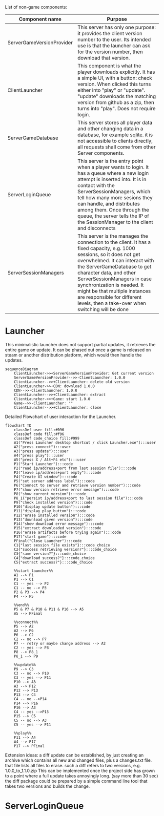 List of non-game components:

| Component name  | Purpose |
| ------------- | ------------- |
| ServerGameVersionProvider  | This server has only one purpose: it provides the client version number to the user. Its intended use is that the launcher can ask for the version number, then download that version.  |
| ClientLauncher  | This component is what the player downloads explicitly. It has a simple UI, with a button: check version. When clicked this turns either into "play" or "update". "update" downloads the matching version from github as a zip, then turns into "play". Does not require login.|
| ServerGameDatabase  | This server stores all player data and other changing data in a database, for example sqlite. it is not accessible to clients directly, all requests shall come from other Server components.  |
| ServerLoginQueue  | This server is the entry point when a player wants to login. It has a queue where a new login attempt is inserted into. It is in contact with the ServerSessionManagers, which tell how many more sesions they can handle, and distributes among them. Once through the queue, the server tells the IP of the SessionManager to the client and disconnects|
| ServerSessionManagers  | This server is the manages the connection to the client. It has a fixed capacity, e.g. 1000 sessions, so it does not get overwhelmed. It can interact with the ServerGameDatabase to get character data, and other ServerSessionManagers in case synchronization is needed. It might be that multiple instances are responsible for different levels, then a take-over when switching will be done |

# Launcher

This minimalistic launcher does not support partial updates, it retrieves the entire game on update.
It can be phased out once a game is released on steam or another distribution platform, which would then handle the updates.

```mermaid
sequenceDiagram
    ClientLauncher->>+ServerGameVersionProvider: Get current version
    ServerGameVersionProvider-->>-ClientLauncher: 1.0.0
    ClientLauncher-->>+ClientLauncher: delete old version
    ClientLauncher->>+CDN: download 1.0.0
    CDN-->>-ClientLauncher: 1.0.0
    ClientLauncher-->>+ClientLauncher: extract
    ClientLauncher->>+Game: start 1.0.0
    Game-->>-ClientLauncher: ""
    ClientLauncher-->>+ClientLauncher: close
```

Detailed Flowchart of user interaction for the Launcher.

```mermaid
flowchart TD
    classDef user fill:#096
    classDef code fill:#f96
    classDef code_choice fill:#999
    A1("Press Launcher desktop shortcut / click Launcher.exe"):::user
    A2("press connect"):::user
    A3("press update"):::user
    A4("press play"):::user
    A5("press X / Alt+F4 etc"):::user
    P1("Start Launcher"):::code
    P2("read ip/address+port from last session file"):::code
    P3("leave ip/address+port empty"):::code
    P4("Create UI window"):::code
    P5("set server address label"):::code
    P6("Connect to server and retrieve version number"):::code
    P7("show version retrieve error message"):::code
    P8("show current version"):::code
    P8_1("persist ip/address+port to last session file"):::code
    P9("check installed version"):::code
    P10("display update button"):::code
    P11("display play button"):::code
    P12("erase installed version"):::code
    P13("download given version"):::code
    P14("show download error message"):::code
    P15("extract downloaded version"):::code
    P16("erase artifacts before trying again"):::code
    P17("start game"):::code
    PFinal("Close Launcher"):::code
    C1{"last session file exists"}:::code_choice
    C2{"success retrieving version?"}:::code_choice
    C3{"same version?"}:::code_choice
    C4{"download success?"}:::code_choice
    C5{"extract success?"}:::code_choice

    %%start launcher%%
    A1 --> P1
    P1 --> C1
    C1 -- yes --> P2
    C1 -- no --> P3
    P2 & P3 --> P4
    P4 --> P5

    %%end%%
    P5 & P7 & P10 & P11 & P16 --> A5
    A5 --> PFinal

    %%connect%%
    P5 --> A2
    A2 --> P6
    P6 --> C2
    C2 -- no --> P7
    P7 -- retry or maybe change address --> A2
    C2 -- yes --> P8
    P8 --> P8_1
    P8_1 --> P9
    
    %%update%%
    P9 --> C3
    C3 -- no --> P10
    C3 -- yes --> P11
    P10 --> A3
    A3 --> P12
    P12 --> P13
    P13 --> C4
    C4 -- no -->P14
    P14 --> P16
    P16 --> A3
    C4 -- yes -->P15
    P15 --> C5
    C5 -- no --> A3
    C5 -- yes --> P11

    %%play%%
    P11 --> A4
    A4 --> P17
    P17 --> PFinal
```

Extension ideas:
a diff update can be established, by just creating an archive which contains all new and changed files, plus a changes.txt file. that file lists all files to erase.
such a diff refers to two versions, e.g. 
1.0.0_to_1.1.0.zip
This can be implemented once the project side has grown to a point where a full update takes annoyingly long. (say more than 30 sec)
the diff package could be prepared by a simple command line tool that takes two versions and builds the change.

# ServerLoginQueue